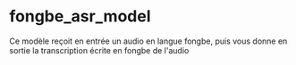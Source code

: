 # fongbe_asr_model
Ce modèle reçoit en entrée un audio en langue fongbe, puis vous donne en sortie la transcription écrite en fongbe de l'audio
